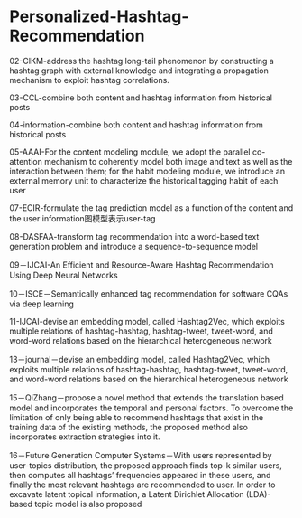 # Personalized-Hashtag-Recommendation

02-CIKM-address the hashtag long-tail phenomenon by constructing a hashtag graph with external knowledge and integrating a propagation mechanism to exploit hashtag correlations.

03-CCL-combine both content and hashtag information from historical posts

04-information-combine both content and hashtag information from historical posts

05-AAAI-For the content modeling module, we adopt the parallel co-attention mechanism to coherently model both image and text as well as the interaction between them; for the habit modeling module, we introduce an external memory unit to characterize the historical tagging habit of each user

07-ECIR-formulate the tag prediction model as a function of the content and the user information图模型表示user-tag

08-DASFAA-transform tag recommendation into a word-based text generation problem and introduce a sequence-to-sequence model

09－IJCAI-An Efficient and Resource-Aware Hashtag Recommendation Using Deep Neural Networks

10－ISCE－Semantically enhanced tag recommendation for software CQAs via deep learning

11-IJCAI-devise an embedding model, called Hashtag2Vec, which exploits multiple relations of hashtag-hashtag, hashtag-tweet, tweet-word, and word-word relations based on the hierarchical heterogeneous network

13－journal－devise an embedding model, called Hashtag2Vec, which exploits multiple relations of hashtag-hashtag, hashtag-tweet, tweet-word, and word-word relations based on the hierarchical heterogeneous network

15－QiZhang－propose a novel method that extends the translation based model and incorporates the temporal and personal factors. To overcome the limitation of only being able to recommend hashtags that exist in the training data of the existing methods, the proposed method also incorporates extraction strategies into it.

16－Future Generation Computer Systems－With users represented by user-topics distribution, the proposed approach finds top-k similar users, then computes all hashtags’ frequencies appeared in these users, and finally the most relevant hashtags are recommended to user. In order to excavate latent topical information, a Latent Dirichlet Allocation (LDA)-based topic model is also proposed

